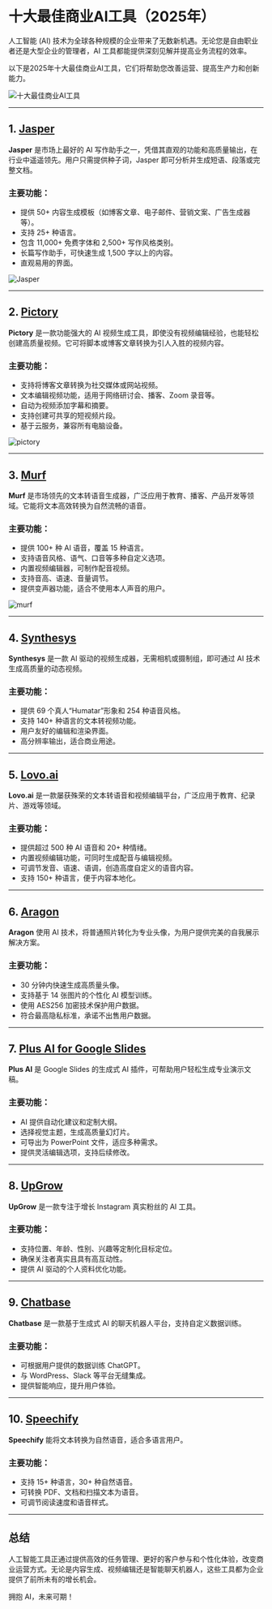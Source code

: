 # 十大最佳商业AI工具（2025年）

人工智能 (AI) 技术为全球各种规模的企业带来了无数新机遇。无论您是自由职业者还是大型企业的管理者，AI 工具都能提供深刻见解并提高业务流程的效率。

以下是2025年十大最佳商业AI工具，它们将帮助您改善运营、提高生产力和创新能力。

![十大最佳商业AI工具](https://github.com/user-attachments/assets/ae3c48bd-39d0-4b07-b6c8-55ac418371c5)

---

## 1. [Jasper](https://www.jasper.ai)

**Jasper** 是市场上最好的 AI 写作助手之一，凭借其直观的功能和高质量输出，在行业中遥遥领先。用户只需提供种子词，Jasper 即可分析并生成短语、段落或完整文档。

### 主要功能：
- 提供 50+ 内容生成模板（如博客文章、电子邮件、营销文案、广告生成器等）。
- 支持 25+ 种语言。
- 包含 11,000+ 免费字体和 2,500+ 写作风格类别。
- 长篇写作助手，可快速生成 1,500 字以上的内容。
- 直观易用的界面。

![Jasper](https://github.com/user-attachments/assets/424aed2c-cf23-4dfc-9033-631ff1067607)

---

## 2. [Pictory](https://pictory.ai)

**Pictory** 是一款功能强大的 AI 视频生成工具，即使没有视频编辑经验，也能轻松创建高质量视频。它可将脚本或博客文章转换为引人入胜的视频内容。

### 主要功能：
- 支持将博客文章转换为社交媒体或网站视频。
- 文本编辑视频功能，适用于网络研讨会、播客、Zoom 录音等。
- 自动为视频添加字幕和摘要。
- 支持创建可共享的短视频片段。
- 基于云服务，兼容所有电脑设备。

![pictory](https://github.com/user-attachments/assets/181fd9bb-d28f-4fff-8249-f4e582638cd2)

---

## 3. [Murf](https://murf.ai)

**Murf** 是市场领先的文本转语音生成器，广泛应用于教育、播客、产品开发等领域。它能将文本高效转换为自然流畅的语音。

### 主要功能：
- 提供 100+ 种 AI 语音，覆盖 15 种语言。
- 支持语音风格、语气、口音等多种自定义选项。
- 内置视频编辑器，可制作配音视频。
- 支持音高、语速、音量调节。
- 提供变声器功能，适合不使用本人声音的用户。

![murf](https://github.com/user-attachments/assets/a97bcde1-18c0-42ed-8d3f-ce0674e86691)

---

## 4. [Synthesys](https://synthesys.io)

**Synthesys** 是一款 AI 驱动的视频生成器，无需相机或摄制组，即可通过 AI 技术生成高质量的动态视频。

### 主要功能：
- 提供 69 个真人“Humatar”形象和 254 种语音风格。
- 支持 140+ 种语言的文本转视频功能。
- 用户友好的编辑和渲染界面。
- 高分辨率输出，适合商业用途。

---

## 5. [Lovo.ai](https://lovo.ai)

**Lovo.ai** 是一款屡获殊荣的文本转语音和视频编辑平台，广泛应用于教育、纪录片、游戏等领域。

### 主要功能：
- 提供超过 500 种 AI 语音和 20+ 种情绪。
- 内置视频编辑功能，可同时生成配音与编辑视频。
- 可调节发音、语速、语调，创造高度自定义的语音内容。
- 支持 150+ 种语言，便于内容本地化。

---

## 6. [Aragon](https://www.aragon.ai)

**Aragon** 使用 AI 技术，将普通照片转化为专业头像，为用户提供完美的自我展示解决方案。

### 主要功能：
- 30 分钟内快速生成高质量头像。
- 支持基于 14 张图片的个性化 AI 模型训练。
- 使用 AES256 加密技术保护用户数据。
- 符合最高隐私标准，承诺不出售用户数据。

---

## 7. [Plus AI for Google Slides](https://www.plusdocs.com/plus-ai-for-google-slides)

**Plus AI** 是 Google Slides 的生成式 AI 插件，可帮助用户轻松生成专业演示文稿。

### 主要功能：
- AI 提供自动化建议和定制大纲。
- 选择视觉主题，生成高质量幻灯片。
- 可导出为 PowerPoint 文件，适应多种需求。
- 提供灵活编辑选项，支持后续修改。

---

## 8. [UpGrow](https://upgrow.io)

**UpGrow** 是一款专注于增长 Instagram 真实粉丝的 AI 工具。

### 主要功能：
- 支持位置、年龄、性别、兴趣等定制化目标定位。
- 确保关注者真实且具有高互动性。
- 提供 AI 驱动的个人资料优化功能。

---

## 9. [Chatbase](https://www.chatbase.co)

**Chatbase** 是一款基于生成式 AI 的聊天机器人平台，支持自定义数据训练。

### 主要功能：
- 可根据用户提供的数据训练 ChatGPT。
- 与 WordPress、Slack 等平台无缝集成。
- 提供智能响应，提升用户体验。

---

## 10. [Speechify](https://speechify.com)

**Speechify** 能将文本转换为自然语音，适合多语言用户。

### 主要功能：
- 支持 15+ 种语言，30+ 种自然语音。
- 可转换 PDF、文档和扫描文本为语音。
- 可调节阅读速度和语音样式。

---


## 总结

人工智能工具正通过提供高效的任务管理、更好的客户参与和个性化体验，改变商业运营方式。无论是内容生成、视频编辑还是智能聊天机器人，这些工具都为企业提供了前所未有的增长机会。

拥抱 AI，未来可期！


